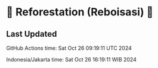 
# 🌳 Reforestation (Reboisasi) 🌲

## Last Updated

GitHub Actions time: Sat Oct 26 09:19:11 UTC 2024

Indonesia/Jakarta time: Sat Oct 26 16:19:11 WIB 2024
